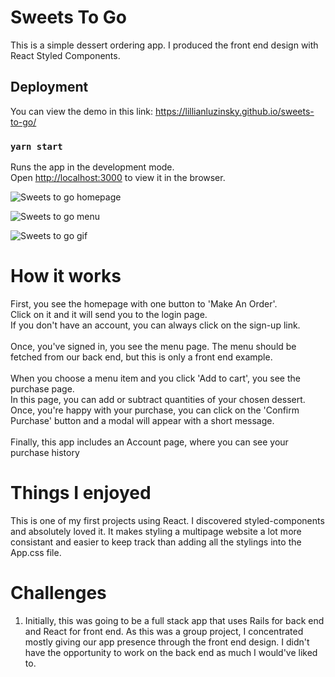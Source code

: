 # Sweets To Go
This is a simple dessert ordering app. 
I produced the front end design with React Styled Components.

## Deployment
You can view the demo in this link:
https://lillianluzinsky.github.io/sweets-to-go/

### `yarn start`

Runs the app in the development mode.<br />
Open [http://localhost:3000](http://localhost:3000) to view it in the browser.

![Sweets to go homepage](https://lillianluzinsky.github.io/website/images/Sweets/Home.png)

![Sweets to go menu](https://lillianluzinsky.github.io/website/images/Sweets/Menu.png)

![Sweets to go gif](https://lillianluzinsky.github.io/website/images/Sweets/Sweets.gif)

# How it works
First, you see the homepage with one button to 'Make An Order'.<br>
Click on it and it will send you to the login page. <br>
If you don't have an account, you can always click on the sign-up link.<br>
<br>
Once, you've signed in, you see the menu page. The menu should be fetched 
from our back end, but this is only a front end example.<br>
<br>
When you choose a menu item and you click 'Add to cart', you see the purchase page.<br>
In this page, you can add or subtract quantities of your chosen dessert. 
Once, you're happy with your purchase, you can click on the 'Confirm Purchase'
button and a modal will appear with a short message.<br>
<br>
Finally, this app includes an Account page, where you can see your purchase history

# Things I enjoyed

This is one of my first projects using React. I discovered styled-components and 
absolutely loved it. It makes styling a multipage website a lot more consistant 
and easier to keep track than adding all the stylings into the App.css file.

# Challenges

1) Initially, this was going to be a full stack app that uses 
Rails for back end and React for front end. As this was a group project,
I concentrated mostly giving our app presence through the front end design.
I didn't have the opportunity to work on the back end as much I would've liked to.